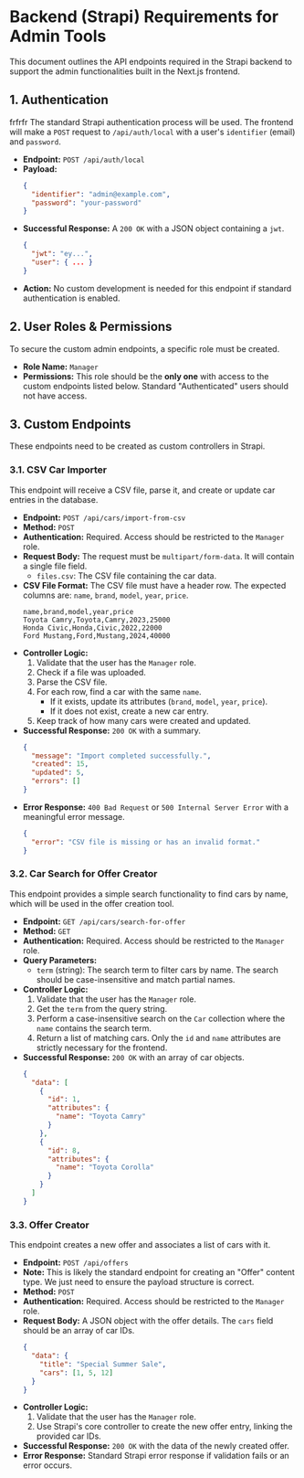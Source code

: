 # Backend (Strapi) Requirements for Admin Tools

This document outlines the API endpoints required in the Strapi backend to support the admin functionalities built in the Next.js frontend.

## 1. Authentication
frfrfr
The standard Strapi authentication process will be used. The frontend will make a `POST` request to `/api/auth/local` with a user's `identifier` (email) and `password`.

- **Endpoint:** `POST /api/auth/local`
- **Payload:**
  ```json
  {
    "identifier": "admin@example.com",
    "password": "your-password"
  }
  ```
- **Successful Response:** A `200 OK` with a JSON object containing a `jwt`.
  ```json
  {
    "jwt": "ey...",
    "user": { ... }
  }
  ```
- **Action:** No custom development is needed for this endpoint if standard authentication is enabled.

## 2. User Roles & Permissions

To secure the custom admin endpoints, a specific role must be created.

- **Role Name:** `Manager`
- **Permissions:** This role should be the **only one** with access to the custom endpoints listed below. Standard "Authenticated" users should not have access.

## 3. Custom Endpoints

These endpoints need to be created as custom controllers in Strapi.

### 3.1. CSV Car Importer

This endpoint will receive a CSV file, parse it, and create or update car entries in the database.

- **Endpoint:** `POST /api/cars/import-from-csv`
- **Method:** `POST`
- **Authentication:** Required. Access should be restricted to the `Manager` role.
- **Request Body:** The request must be `multipart/form-data`. It will contain a single file field.
  - `files.csv`: The CSV file containing the car data.
- **CSV File Format:**
  The CSV file must have a header row. The expected columns are: `name`, `brand`, `model`, `year`, `price`.
  ```csv
  name,brand,model,year,price
  Toyota Camry,Toyota,Camry,2023,25000
  Honda Civic,Honda,Civic,2022,22000
  Ford Mustang,Ford,Mustang,2024,40000
  ```
- **Controller Logic:**
  1.  Validate that the user has the `Manager` role.
  2.  Check if a file was uploaded.
  3.  Parse the CSV file.
  4.  For each row, find a car with the same `name`.
      -   If it exists, update its attributes (`brand`, `model`, `year`, `price`).
      -   If it does not exist, create a new car entry.
  5.  Keep track of how many cars were created and updated.
- **Successful Response:** `200 OK` with a summary.
  ```json
  {
    "message": "Import completed successfully.",
    "created": 15,
    "updated": 5,
    "errors": []
  }
  ```
- **Error Response:** `400 Bad Request` or `500 Internal Server Error` with a meaningful error message.
  ```json
  {
    "error": "CSV file is missing or has an invalid format."
  }
  ```

### 3.2. Car Search for Offer Creator

This endpoint provides a simple search functionality to find cars by name, which will be used in the offer creation tool.

- **Endpoint:** `GET /api/cars/search-for-offer`
- **Method:** `GET`
- **Authentication:** Required. Access should be restricted to the `Manager` role.
- **Query Parameters:**
  - `term` (string): The search term to filter cars by name. The search should be case-insensitive and match partial names.
- **Controller Logic:**
  1.  Validate that the user has the `Manager` role.
  2.  Get the `term` from the query string.
  3.  Perform a case-insensitive search on the `Car` collection where the `name` contains the search term.
  4.  Return a list of matching cars. Only the `id` and `name` attributes are strictly necessary for the frontend.
- **Successful Response:** `200 OK` with an array of car objects.
  ```json
  {
    "data": [
      {
        "id": 1,
        "attributes": {
          "name": "Toyota Camry"
        }
      },
      {
        "id": 8,
        "attributes": {
          "name": "Toyota Corolla"
        }
      }
    ]
  }
  ```

### 3.3. Offer Creator

This endpoint creates a new offer and associates a list of cars with it.

- **Endpoint:** `POST /api/offers`
- **Note:** This is likely the standard endpoint for creating an "Offer" content type. We just need to ensure the payload structure is correct.
- **Method:** `POST`
- **Authentication:** Required. Access should be restricted to the `Manager` role.
- **Request Body:** A JSON object with the offer details. The `cars` field should be an array of car IDs.
  ```json
  {
    "data": {
      "title": "Special Summer Sale",
      "cars": [1, 5, 12]
    }
  }
  ```
- **Controller Logic:**
  1.  Validate that the user has the `Manager` role.
  2.  Use Strapi's core controller to create the new offer entry, linking the provided car IDs.
- **Successful Response:** `200 OK` with the data of the newly created offer.
- **Error Response:** Standard Strapi error response if validation fails or an error occurs. 